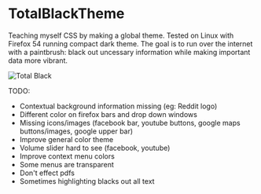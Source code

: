 # TotalBlackTheme

Teaching myself CSS by making a global theme. Tested on Linux
with Firefox 54 running compact dark theme. The goal is to run
over the internet with a paintbrush: black out uncessary
information while making important data more vibrant. 

![Total Black](http://i.imgur.com/L6xgpTd.jpg)

TODO:

- Contextual background information missing (eg: Reddit logo)
- Different color on firefox bars and drop down windows
- Missing icons/images (facebook bar, youtube buttons, google maps
        buttons/images, google upper bar)
- Improve general color theme
- Volume slider hard to see (facebook, youtube)
- Improve context menu colors
- Some menus are transparent
- Don't effect pdfs
- Sometimes highlighting blacks out all text
